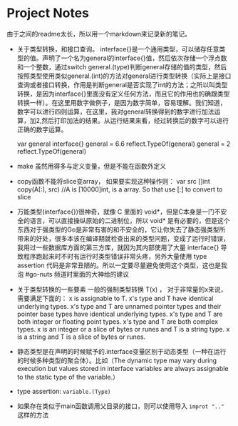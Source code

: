 # Project Notes
由于之间的readme太长，所以用一个markdown来记录新的笔记。

+ 关于类型转换，和接口查询。
    interface{}是一个通用类型，可以储存任意类型的值。声明了一个名为general的interface{}值，然后依次存储一个浮点数和一个整数，通过switch general.(type)判断general存储的值的类型，然后按照类型使用类似general.(int)的方法对general进行类型转换（实际上是接口查询或者接口转换，作用是判断general是否实现了int的方法；之所以叫类型转换，是因为interface{}里面没有定义任何方法，而且它的作用也的确跟类型转换一样）。在这里用数字做例子，是因为数字简单，容易理解。我们知道，数字可以进行四则运算，在这里，我对general转换得到的数字进行加法运算，加2,然后打印加法的结果。从运行结果来看，经过转换后的数字可以进行正确的数字运算。
    
    var general interface{}
    general = 6.6
    reflect.TypeOf(general)
    general = 2
    reflect.TypeOf(general)


+ make 虽然用得多与定义变量，但是不能在函数外定义
+ copy函数不能将slice变array， 如果要实现这种操作则：
    var src []int 
	copy(A[:], src) //A is [10000]int, is a array. So that use [:] to convert to slice 
+ 万能类型(interface{})很神奇，就像 C 里面的 void*，但是C本身是一门不安全的语言，可以直接操纵原始的二进制位，所以 void* 是有必要的，但是这个东西对于强类型的Go是非常有害的和不安全的，它让你失去了静态强类型所带来的好处，很多本该在编译期就检查出来的类型问题，变成了运行时错误，我用过一些数据库方面的第三方库，就因为其内部使用了大量 interface{} 导致程序跑起来时不时有运行时类型错误非常头疼，另外大量使用 type assertion 代码是非常丑陋的。所以一定要尽量避免使用这个类型，这也是我泡 #go-nuts 频道时里面的大神给的建议

+ 关于类型转换的一些要素
    一般的强制类型转换 T(x) ， 对于非常量的x来说，需要满足下面的：
    x is assignable to T. 
    x's type and T have identical underlying types.
    x's type and T are unnamed pointer types and their pointer base types have identical underlying types.
    x's type and T are both integer or floating point types.
    x's type and T are both complex types.
    x is an integer or a slice of bytes or runes and T is a string type.
    x is a string and T is a slice of bytes or runes.

+ 静态类型是在声明的时候赋予的.interface变量区别于动态类型（一种在运行的时候多种类型的聚合体）。比如（The dynamic type may vary during execution but values stored in interface variables are always assignable to the static type of the variable.）

+ type assertion: `variable.(Type)`

+ 如果存在类似于main函数调用父目录的接口，则可以使用导入 `improt ".." `这样的方法